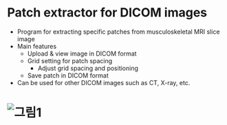 # Patch extractor for DICOM images
- Program for extracting specific patches from musculoskeletal MRI slice image
- Main features
   - Upload & view image in DICOM format
   - Grid setting for patch spacing
     - Adjust grid spacing and positioning
   - Save patch in DICOM format
- Can be used for other DICOM images such as CT, X-ray, etc.

# ![그림1](![Patch_extractor_gui](https://user-images.githubusercontent.com/49828672/96695510-b3715980-13c4-11eb-9433-bbed1e9f32c9.PNG))
